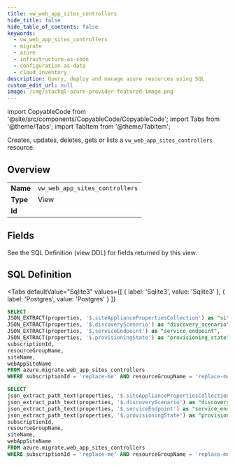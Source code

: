 ```yaml
--- 
title: vw_web_app_sites_controllers
hide_title: false
hide_table_of_contents: false
keywords:
  - vw_web_app_sites_controllers
  - migrate
  - azure
  - infrastructure-as-code
  - configuration-as-data
  - cloud inventory
description: Query, deploy and manage azure resources using SQL
custom_edit_url: null
image: /img/stackql-azure-provider-featured-image.png
---
```


import CopyableCode from '@site/src/components/CopyableCode/CopyableCode';
import Tabs from '@theme/Tabs';
import TabItem from '@theme/TabItem';

Creates, updates, deletes, gets or lists a <code>vw_web_app_sites_controllers</code> resource.

## Overview
<table><tbody>
<tr><td><b>Name</b></td><td><code>vw_web_app_sites_controllers</code></td></tr>
<tr><td><b>Type</b></td><td>View</td></tr>
<tr><td><b>Id</b></td><td><CopyableCode code="azure.migrate.vw_web_app_sites_controllers" /></td></tr>
</tbody></table>

## Fields

See the SQL Definition (view DDL) for fields returned by this view.

## SQL Definition

<Tabs
defaultValue="Sqlite3"
values={[
{ label: 'Sqlite3', value: 'Sqlite3' },
{ label: 'Postgres', value: 'Postgres' }
]}
>
<TabItem value="Sqlite3">

```sql
SELECT
JSON_EXTRACT(properties, '$.siteAppliancePropertiesCollection') as "site_appliance_properties_collection",
JSON_EXTRACT(properties, '$.discoveryScenario') as "discovery_scenario",
JSON_EXTRACT(properties, '$.serviceEndpoint') as "service_endpoint",
JSON_EXTRACT(properties, '$.provisioningState') as "provisioning_state",
subscriptionId,
resourceGroupName,
siteName,
webAppSiteName
FROM azure.migrate.web_app_sites_controllers
WHERE subscriptionId = 'replace-me' AND resourceGroupName = 'replace-me' AND siteName = 'replace-me';
```

</TabItem>
<TabItem value="Postgres">

```sql
SELECT
json_extract_path_text(properties, '$.siteAppliancePropertiesCollection') as "site_appliance_properties_collection",
json_extract_path_text(properties, '$.discoveryScenario') as "discovery_scenario",
json_extract_path_text(properties, '$.serviceEndpoint') as "service_endpoint",
json_extract_path_text(properties, '$.provisioningState') as "provisioning_state",
subscriptionId,
resourceGroupName,
siteName,
webAppSiteName
FROM azure.migrate.web_app_sites_controllers
WHERE subscriptionId = 'replace-me' AND resourceGroupName = 'replace-me' AND siteName = 'replace-me';
```

</TabItem>
</Tabs>
